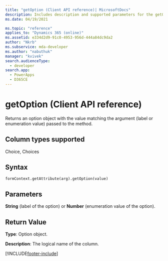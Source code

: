 ```yaml
---
title: "getOption (Client API reference)| MicrosoftDocs"
description: Includes description and supported parameters for the getOption method.
ms.date: 04/19/2021

ms.topic: "reference"
applies_to: "Dynamics 365 (online)"
ms.assetid: e334d2d9-91c0-4953-956d-444a84dc9da2
author: "Nkrb"
ms.subservice: mda-developer
ms.author: "nabuthuk"
manager: "kvivek"
search.audienceType: 
  - developer
search.app: 
  - PowerApps
  - D365CE
---
```

# getOption (Client API reference)



Returns an option object with the value matching the argument (label or enumeration value) passed to the method. 

## Column types supported

Choice, Choices

## Syntax

`formContext.getAttribute(arg).getOption(value)`

## Parameters

**String** (label of the option) or **Number** (enumeration value of the option).

## Return Value

**Type**: Option object. 

**Description**: The logical name of the column.



[!INCLUDE[footer-include](../../../../../includes/footer-banner.md)]